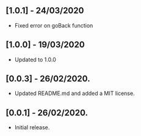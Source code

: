 ## [1.0.1] - 24/03/2020

* Fixed error on goBack function

## [1.0.0] - 19/03/2020

* Updated to 1.0.0

## [0.0.3] - 26/02/2020.

* Updated README.md and added a MIT license.

## [0.0.1] - 26/02/2020.

* Initial release.
